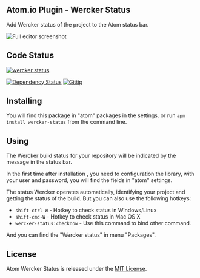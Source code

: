 ## Atom.io Plugin - Wercker Status

Add Wercker status of the project to the Atom status bar.

![Full editor screenshot](https://raw.github.com/felipefdl/wercker-status/master/screenshots/full_editor.png)

## Code Status
[![wercker status](https://app.wercker.com/status/f0845e5ad84b372173d3839a3e8596e1/m "wercker status")](https://app.wercker.com/project/bykey/f0845e5ad84b372173d3839a3e8596e1)

[![Dependency Status](https://gemnasium.com/felipefdl/wercker-status.svg)](https://gemnasium.com/felipefdl/wercker-status)
[![Gittip](http://img.shields.io/gittip/felipefdl.svg)](https://www.gittip.com/felipefdl)

## Installing
You will find this package in "atom" packages in the settings.
or run `apm install wercker-status` from the command line.

## Using
The Wercker build status for your repository will be indicated by the message in the status bar.

In the first time after installation , you need to configuration the library, with your user and password, you will find the fields in "atom" settings.

The status Wercker operates automatically, identifying your project and getting the status of the build. But you can also use the following hotkeys:
* `shift-ctrl-W` - Hotkey to check status in Windows/Linux
* `shift-cmd-W` - Hotkey to check status in Mac OS X
* `wercker-status:checknow` - Use this command to bind other command.

And you can find the "Wercker status" in  menu "Packages".

## License

Atom Wercker Status is released under the [MIT License](https://github.com/felipefdl/wercker-status/blob/master/LICENSE.md).
